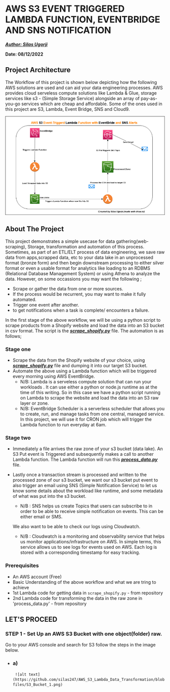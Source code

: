 # AWS S3 EVENT TRIGGERED LAMBDA FUNCTION, EVENTBRIDGE AND SNS NOTIFICATION

**_[Author: Silas Ugorji](https://www.linkedin.com/in/silas-ugorji/)_**

**Date: 08/12/2022**

## Project Architecture
The Workflow of this project is shown below depicting how the following AWS solutions are used and can aid your      data engineering processes. AWS provides cloud serveless compute solutions like Lambda & Glue, storage services      like s3 - (Simple Storage Service) alongside an array of pay-as-you-go services which are cheap and affordable.      Some of the ones used in this project are S3, Lambda, Event Bridge, SNS and Cloud9.


![alt text](https://github.com/silas247/AWS_S3_Lambda_Data_Transformation/blob/main/AWS_S3_Project.png?raw=true)

## About The Project
This project demonstrates a simple usecase for data gathering(web-scraping), Storage, transformation and automation of this process. Sometimes, as part of an ETL/ELT process of data engineering, we save raw data from apps,scrapped data, etc to your data lake in an unprocessed format (bronze form) and then begin downstream processing to either silver format or even a usable format for analytics like loading to an RDBMS (Relational Database Management System) or using Athena to analyze the data. However, on some occassions you may want the following ;

* Scrape or gather the data from one or more sources. 
* If the process would be recurrent, you may want to make it fully automated.
* Trigger one event after another.
* to get notifications when a task is complete/ encounters a failure.

In the first stage of the above workflow, we will be using a python script to scrape products from a Shopify website and load the data into an S3 bucket in csv format. The script is the **_[scrape_shopify.py](https://github.com/silas247/AWS_S3_Lambda_Data_Transformation/blob/main/scrape_data.py)_** file. The automation is as follows;
### Stage one

* Scrape the data from the Shopify website of your choice, using **_[scrape_shopify.py](https://github.com/silas247/AWS_S3_Lambda_Data_Transformation/blob/main/scrape_data.py)_** file and dumping it into our target S3 bucket.
* Automate the above using a Lambda function which will be triggered every morning using AWS EventBridge. 
    * N/B: Lambda is a serveless compute solution that can run your workloads . It can use either a python or node.js runtime as at the time of this writing. So in this case we have a python script running on Lambda to scrape the website and load the data into an S3 raw layer or zone. 
    * N/B: EventBridge Scheduler is a serverless scheduler that allows you to create, run, and manage tasks from one central, managed service. In this project, we will use it for CRON job which will trigger the Lambda function to run everyday at 6am.

### Stage two

* Immediately a file arrives the raw zone of your s3 bucket (data lake).
An S3 Put event is Triggered and subsequently makes a call to another Lambda function. The Lambda function will run this **_[process_data.py](https://github.com/silas247/AWS_S3_Lambda_Data_Transformation)_** file.

* Lastly once a transaction stream is processed and written to the processed zone of our s3 bucket, we want our s3 bucket put event to also trigger an email using SNS (Simple Notification Service) to let us know some details about the workload like runtime, and some metadata of what was put into the s3 bucket.
   * N/B : SNS helps us create Topics that users can subscribe to in order to be able to receive simple notification on events. This can be either email or SMS.

   We also want to be able to check our logs using Cloudwatch.
   * N/B : Cloudwatch is a monitoring and observability service that helps us monitor applications/infrastructure on AWS. In simple terms, this service allows us to see logs for events used on AWS. Each log is stored with a corresponding timestamp for easy tracking.

### Prerequisites

   - An AWS account (Free)
   - Basic Understanding of the above workflow and what we are tring to achieve
   - 1st Lambda code for getting data in `scrape_shopify.py` - from repository
   - 2nd Lambda code for transforming the data in the raw zone in 'process_data.py'  - from       repository


## LET'S PROCEED

### STEP 1 - Set Up an AWS S3 Bucket with one object(folder) raw.
Go to your AWS console and search for S3 follow the steps in the image below.
   * ### a)
          ![alt text](https://github.com/silas247/AWS_S3_Lambda_Data_Transformation/blob/main/s3-       files/S3_Bucket_1.png)
